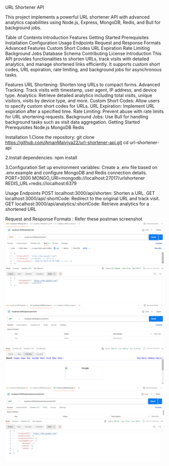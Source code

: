 URL Shortener API 

This project implements a powerful URL shortener API with advanced analytics capabilities using Node.js, Express, MongoDB, Redis, and Bull for background jobs.

Table of Contents
Introduction
Features
Getting Started
Prerequisites
Installation
Configuration
Usage
Endpoints
Request and Response Formats
Advanced Features
Custom Short Codes
URL Expiration
Rate Limiting
Background Jobs
Database Schema
Contributing
License
Introduction
This API provides functionalities to shorten URLs, track visits with detailed analytics, and manage shortened links efficiently. It supports custom short codes, URL expiration, rate limiting, and background jobs for asynchronous tasks.

Features
URL Shortening: Shorten long URLs to compact forms.
Advanced Tracking: Track visits with timestamp, user agent, IP address, and device type.
Analytics: Retrieve detailed analytics including total visits, unique visitors, visits by device type, and more.
Custom Short Codes: Allow users to specify custom short codes for URLs.
URL Expiration: Implement URL expiration after a specified time.
Rate Limiting: Prevent abuse with rate limits for URL shortening requests.
Background Jobs: Use Bull for handling background tasks such as visit data aggregation.
Getting Started
Prerequisites
Node.js
MongoDB
Redis

Installation
 1.Clone the repository:
 git clone https://github.com/AmanMalviya22/url-shortener-api.git
 cd url-shortener-api

 2.Install dependencies:
   npm install

 3.Configuration
    Set up environment variables:
    Create a .env file based on .env.example and configure MongoDB and Redis connection details.
    PORT=3000
    MONGO_URI=mongodb://localhost:27017/urlshortener
    REDIS_URL=redis://localhost:6379


Usage
Endpoints
    POST localhost:3000/api/shorten: Shorten a URL.
    GET localhost:3000/api/:shortCode: Redirect to the original URL and track visit.
    GET localhost:3000/api/analytics/:shortCode: Retrieve analytics for a shortened URL



Request and Response Formats : Refer these postman screenshot
   ![alt text](image.png)   
   ![alt text](image-1.png)
   ![alt text](image-2.png)